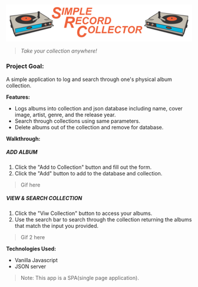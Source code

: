 
<img src="images/SRC.png" alt="Simple Record Collector img">

>*Take your collection anywhere!*

### **Project Goal:** 
A simple application to log and search through one's physical album collection.

**Features:**
  
- Logs albums into collection and json database including name, cover image, artist, genre, and the release year.
- Search through collections using same parameters.
- Delete albums out of the collection and remove for database.

**Walkthrough:**
##### **ADD ALBUM**
1. Click the "Add to Collection" button and fill out the form.
2. Click the "Add" button to add to the database and collection.

>Gif here
##### **VIEW & SEARCH COLLECTION**
1. Click the "Viw Collection" button to access your albums.
2. Use the search bar to search through the collection returning the albums that match the input you provided.

>Gif 2 here

**Technologies Used:**

- Vanilla Javascript
- JSON server

> Note: This app is a SPA(single page application).


